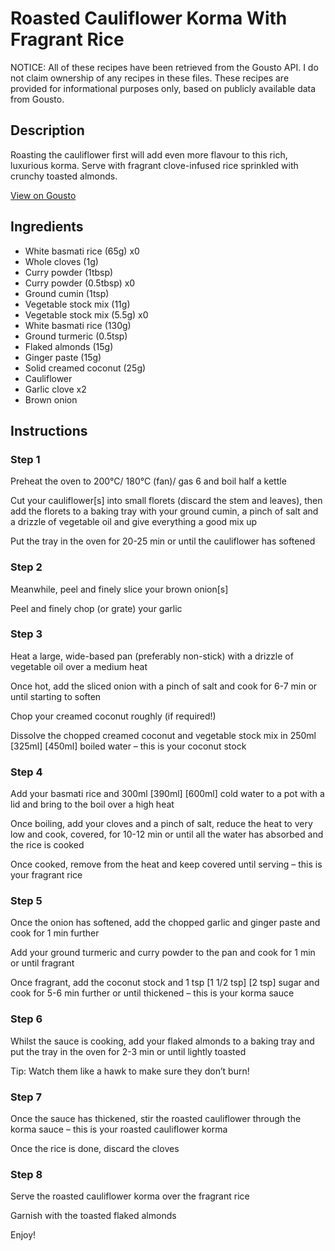 # Roasted Cauliflower Korma With Fragrant Rice

NOTICE: All of these recipes have been retrieved from the Gousto API. I do not claim ownership of any recipes in these files. These recipes are provided for informational purposes only, based on publicly available data from Gousto.

## Description

Roasting the cauliflower first will add even more flavour to this rich, luxurious korma. Serve with fragrant clove-infused rice sprinkled with crunchy toasted almonds.

[View on Gousto](https://www.gousto.co.uk/recipes/cookbook/plant-based-chicken-korma-fragrant-rice)

## Ingredients

- White basmati rice (65g) x0
- Whole cloves (1g)
- Curry powder (1tbsp)
- Curry powder (0.5tbsp) x0
- Ground cumin (1tsp)
- Vegetable stock mix (11g)
- Vegetable stock mix (5.5g) x0
- White basmati rice (130g)
- Ground turmeric (0.5tsp)
- Flaked almonds (15g)
- Ginger paste (15g)
- Solid creamed coconut (25g)
- Cauliflower
- Garlic clove x2
- Brown onion

## Instructions


### Step 1

Preheat the oven to 200°C/ 180°C (fan)/ gas 6 and boil half a kettle

Cut your cauliflower[s] into small florets (discard the stem and leaves), then add the florets to a baking tray with your ground cumin, a pinch of salt and a drizzle of vegetable oil and give everything a good mix up

Put the tray in the oven for 20-25 min or until the cauliflower has softened


### Step 2

Meanwhile, peel and finely slice your brown onion[s]

Peel and finely chop (or grate) your garlic


### Step 3

Heat a large, wide-based pan (preferably non-stick) with a drizzle of vegetable oil over a medium heat

Once hot, add the sliced onion with a pinch of salt and cook for 6-7 min or until starting to soften

Chop your creamed coconut roughly (if required!)

Dissolve the chopped creamed coconut and vegetable stock mix in 250ml <span class="text-purple">[325ml]</span> <span class="text-danger">[450ml]</span> boiled water – this is your coconut stock


### Step 4

Add your basmati rice and 300ml <span class="text-purple">[390ml]</span> <span class="text-danger">[600ml]</span> cold water to a pot with a lid and bring to the boil over a high heat

Once boiling, add your cloves and a pinch of salt, reduce the heat to very low and cook, covered, for 10-12 min or until all the water has absorbed and the rice is cooked

Once cooked, remove from the heat and keep covered until serving – this is your fragrant rice


### Step 5

Once the onion has softened, add the chopped garlic and ginger paste and cook for 1 min further

Add your ground turmeric and curry powder to the pan and cook for 1 min or until fragrant

Once fragrant, add the coconut stock and 1 tsp <span class="text-purple">[1 1/2 tsp]</span><span class="text-danger"> [2 tsp]</span> sugar and cook for 5-6 min further or until thickened – this is your korma sauce


### Step 6

Whilst the sauce is cooking, add your flaked almonds to a baking tray and put the tray in the oven for 2-3 min or until lightly toasted

Tip: Watch them like a hawk to make sure they don’t burn!


### Step 7

Once the sauce has thickened, stir the roasted cauliflower through the korma sauce – this is your roasted cauliflower korma

Once the rice is done, discard the cloves

### Step 8

Serve the roasted cauliflower korma over the fragrant rice

Garnish with the toasted flaked almonds

Enjoy!

